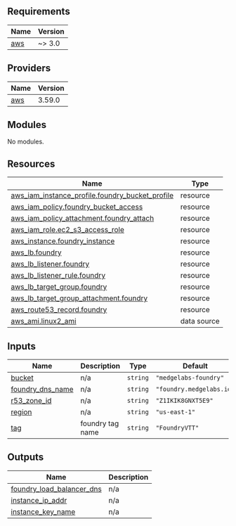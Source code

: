 <!-- BEGINNING OF PRE-COMMIT-TERRAFORM DOCS HOOK -->
## Requirements

| Name | Version |
|------|---------|
| <a name="requirement_aws"></a> [aws](#requirement\_aws) | ~> 3.0 |

## Providers

| Name | Version |
|------|---------|
| <a name="provider_aws"></a> [aws](#provider\_aws) | 3.59.0 |

## Modules

No modules.

## Resources

| Name | Type |
|------|------|
| [aws_iam_instance_profile.foundry_bucket_profile](https://registry.terraform.io/providers/hashicorp/aws/latest/docs/resources/iam_instance_profile) | resource |
| [aws_iam_policy.foundry_bucket_access](https://registry.terraform.io/providers/hashicorp/aws/latest/docs/resources/iam_policy) | resource |
| [aws_iam_policy_attachment.foundry_attach](https://registry.terraform.io/providers/hashicorp/aws/latest/docs/resources/iam_policy_attachment) | resource |
| [aws_iam_role.ec2_s3_access_role](https://registry.terraform.io/providers/hashicorp/aws/latest/docs/resources/iam_role) | resource |
| [aws_instance.foundry_instance](https://registry.terraform.io/providers/hashicorp/aws/latest/docs/resources/instance) | resource |
| [aws_lb.foundry](https://registry.terraform.io/providers/hashicorp/aws/latest/docs/resources/lb) | resource |
| [aws_lb_listener.foundry](https://registry.terraform.io/providers/hashicorp/aws/latest/docs/resources/lb_listener) | resource |
| [aws_lb_listener_rule.foundry](https://registry.terraform.io/providers/hashicorp/aws/latest/docs/resources/lb_listener_rule) | resource |
| [aws_lb_target_group.foundry](https://registry.terraform.io/providers/hashicorp/aws/latest/docs/resources/lb_target_group) | resource |
| [aws_lb_target_group_attachment.foundry](https://registry.terraform.io/providers/hashicorp/aws/latest/docs/resources/lb_target_group_attachment) | resource |
| [aws_route53_record.foundry](https://registry.terraform.io/providers/hashicorp/aws/latest/docs/resources/route53_record) | resource |
| [aws_ami.linux2_ami](https://registry.terraform.io/providers/hashicorp/aws/latest/docs/data-sources/ami) | data source |

## Inputs

| Name | Description | Type | Default | Required |
|------|-------------|------|---------|:--------:|
| <a name="input_bucket"></a> [bucket](#input\_bucket) | n/a | `string` | `"medgelabs-foundry"` | no |
| <a name="input_foundry_dns_name"></a> [foundry\_dns\_name](#input\_foundry\_dns\_name) | n/a | `string` | `"foundry.medgelabs.io"` | no |
| <a name="input_r53_zone_id"></a> [r53\_zone\_id](#input\_r53\_zone\_id) | n/a | `string` | `"Z1IKIK8GNXT5E9"` | no |
| <a name="input_region"></a> [region](#input\_region) | n/a | `string` | `"us-east-1"` | no |
| <a name="input_tag"></a> [tag](#input\_tag) | foundry tag name | `string` | `"FoundryVTT"` | no |

## Outputs

| Name | Description |
|------|-------------|
| <a name="output_foundry_load_balancer_dns"></a> [foundry\_load\_balancer\_dns](#output\_foundry\_load\_balancer\_dns) | n/a |
| <a name="output_instance_ip_addr"></a> [instance\_ip\_addr](#output\_instance\_ip\_addr) | n/a |
| <a name="output_instance_key_name"></a> [instance\_key\_name](#output\_instance\_key\_name) | n/a |
<!-- END OF PRE-COMMIT-TERRAFORM DOCS HOOK -->
